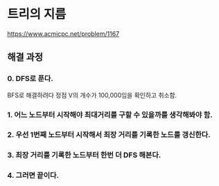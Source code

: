 # 트리의 지름
https://www.acmicpc.net/problem/1167
## 해결 과정
### 0. DFS로 푼다.
BFS로 해결하려다 정점 V의 개수가 100,000임을 확인하고 취소함.    
### 1. 어느 노드부터 시작해야 최대거리를 구할 수 있을까를 생각해봐야 함.
### 2. 우선 1번째 노드부터 시작해서 최장 거리를 기록한 노드를 갱신한다.
### 3. 최장 거리를 기록한 노드부터 한번 더 DFS 해본다.
### 4. 그러면 끝이다.
